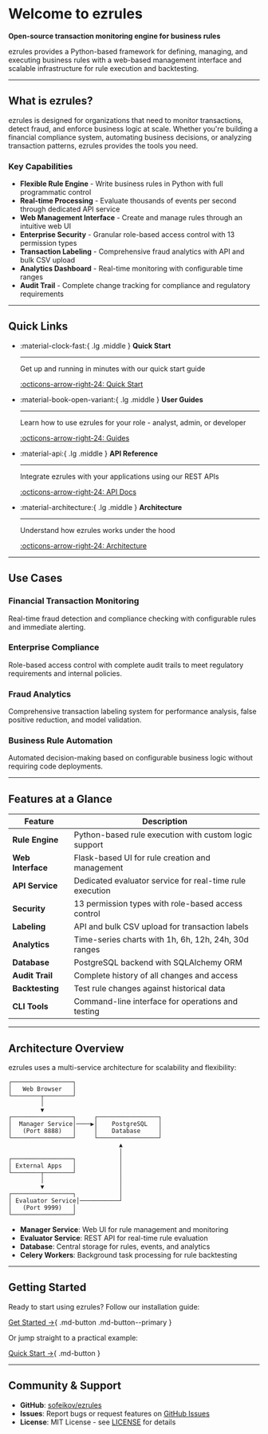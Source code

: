 # Welcome to ezrules

**Open-source transaction monitoring engine for business rules**

ezrules provides a Python-based framework for defining, managing, and executing business rules with a web-based management interface and scalable infrastructure for rule execution and backtesting.

---

## What is ezrules?

ezrules is designed for organizations that need to monitor transactions, detect fraud, and enforce business logic at scale. Whether you're building a financial compliance system, automating business decisions, or analyzing transaction patterns, ezrules provides the tools you need.

### Key Capabilities

- **Flexible Rule Engine** - Write business rules in Python with full programmatic control
- **Real-time Processing** - Evaluate thousands of events per second through dedicated API service
- **Web Management Interface** - Create and manage rules through an intuitive web UI
- **Enterprise Security** - Granular role-based access control with 13 permission types
- **Transaction Labeling** - Comprehensive fraud analytics with API and bulk CSV upload
- **Analytics Dashboard** - Real-time monitoring with configurable time ranges
- **Audit Trail** - Complete change tracking for compliance and regulatory requirements

---

## Quick Links

<div class="grid cards" markdown>

-   :material-clock-fast:{ .lg .middle } __Quick Start__

    ---

    Get up and running in minutes with our quick start guide

    [:octicons-arrow-right-24: Quick Start](getting-started/quickstart.md)

-   :material-book-open-variant:{ .lg .middle } __User Guides__

    ---

    Learn how to use ezrules for your role - analyst, admin, or developer

    [:octicons-arrow-right-24: Guides](user-guide/analyst-guide.md)

-   :material-api:{ .lg .middle } __API Reference__

    ---

    Integrate ezrules with your applications using our REST APIs

    [:octicons-arrow-right-24: API Docs](api-reference/evaluator-api.md)

-   :material-architecture:{ .lg .middle } __Architecture__

    ---

    Understand how ezrules works under the hood

    [:octicons-arrow-right-24: Architecture](architecture/overview.md)

</div>

---

## Use Cases

### Financial Transaction Monitoring
Real-time fraud detection and compliance checking with configurable rules and immediate alerting.

### Enterprise Compliance
Role-based access control with complete audit trails to meet regulatory requirements and internal policies.

### Fraud Analytics
Comprehensive transaction labeling system for performance analysis, false positive reduction, and model validation.

### Business Rule Automation
Automated decision-making based on configurable business logic without requiring code deployments.

---

## Features at a Glance

| Feature | Description |
|---------|-------------|
| **Rule Engine** | Python-based rule execution with custom logic support |
| **Web Interface** | Flask-based UI for rule creation and management |
| **API Service** | Dedicated evaluator service for real-time rule execution |
| **Security** | 13 permission types with role-based access control |
| **Labeling** | API and bulk CSV upload for transaction labels |
| **Analytics** | Time-series charts with 1h, 6h, 12h, 24h, 30d ranges |
| **Database** | PostgreSQL backend with SQLAlchemy ORM |
| **Audit Trail** | Complete history of all changes and access |
| **Backtesting** | Test rule changes against historical data |
| **CLI Tools** | Command-line interface for operations and testing |

---

## Architecture Overview

ezrules uses a multi-service architecture for scalability and flexibility:

```
┌─────────────────┐
│   Web Browser   │
└────────┬────────┘
         │
         ▼
┌─────────────────┐     ┌─────────────────┐
│  Manager Service│────▶│    PostgreSQL   │
│   (Port 8888)   │     │    Database     │
└─────────────────┘     └─────────────────┘
                               ▲
                               │
┌─────────────────┐            │
│ External Apps   │            │
└────────┬────────┘            │
         │                     │
         ▼                     │
┌─────────────────┐            │
│ Evaluator Service│───────────┘
│   (Port 9999)   │
└─────────────────┘
```

- **Manager Service**: Web UI for rule management and monitoring
- **Evaluator Service**: REST API for real-time rule evaluation
- **Database**: Central storage for rules, events, and analytics
- **Celery Workers**: Background task processing for rule backtesting

---

## Getting Started

Ready to start using ezrules? Follow our installation guide:

[Get Started →](getting-started/installation.md){ .md-button .md-button--primary }

Or jump straight to a practical example:

[Quick Start →](getting-started/quickstart.md){ .md-button }

---

## Community & Support

- **GitHub**: [sofeikov/ezrules](https://github.com/sofeikov/ezrules)
- **Issues**: Report bugs or request features on [GitHub Issues](https://github.com/sofeikov/ezrules/issues)
- **License**: MIT License - see [LICENSE](https://github.com/sofeikov/ezrules/blob/main/LICENSE) for details

